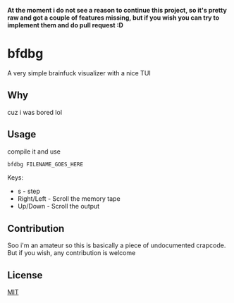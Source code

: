 **At the moment i do not see a reason to continue this project, so it's pretty raw and got a couple of features missing, but if you wish you can try to implement them and do pull request :D**

# bfdbg
A very simple brainfuck visualizer with a nice TUI

## Why 
cuz i was bored lol


## Usage
compile it and use

```bash
bfdbg FILENAME_GOES_HERE
```

Keys:
- s - step
- Right/Left - Scroll the memory tape
- Up/Down - Scroll the output

## Contribution
Soo i'm an amateur so this is basically a piece of undocumented crapcode. But if you wish, any contribution is welcome

## License
[MIT](https://choosealicense.com/licenses/mit/)
